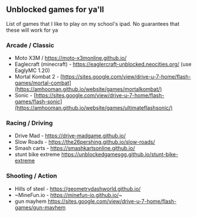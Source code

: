 ## Unblocked games for ya'll

List of games that I like to play on my school's ipad. No guarantees that these will work for ya

### Arcade / Classic

 - Moto X3M / https://moto-x3monline.github.io/
 - Eaglecraft (minecraft) - https://eaglercraft-unblocked.neocities.org/ (use EaglyMC 1.20)
 - Mortal Kombat 2 - [https://sites.google.com/view/drive-u-7-home/flash-games/mortal-combat](https://amhooman.github.io/website/games/mortalkombat/)
 - Sonic - [https://sites.google.com/view/drive-u-7-home/flash-games/flash-sonic](https://amhooman.github.io/website/games/ultimateflashsonic/)

### Racing / Driving

 - Drive Mad - https://drive-madgame.github.io/
 - Slow Roads - https://the26pershing.github.io/slow-roads/
 - Smash carts - https://smashkartsonline.github.io/
 - stunt bike extreme https://unblockedgamesgg.github.io/stunt-bike-extreme
 
### Shooting / Action
 - Hills of steel - https://geometrydashworld.github.io/
 - ~MineFun.io -  https://minefun-io.github.io/~
 - gun mayhem https://sites.google.com/view/drive-u-7-home/flash-games/gun-mayhem
